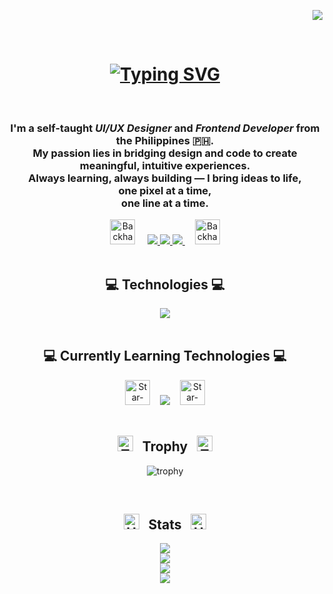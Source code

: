 <div align='right'>
  
  ![](https://komarev.com/ghpvc/?username=rutherx44&base=1000&color=84cc16&style=for-the-badge&abbreviated=true&label=PROFILE+VIEWS)
</div>

<br/>

<h1 align="center">
  <a href="https://git.io/typing-svg">
  <img src="https://readme-typing-svg.demolab.com?font=Montserrat&weight=700&size=40&duration=3500&pause=500&color=84CC16&center=true&vCenter=true&width=1200&lines=Hi+there!%F0%9F%91%8B+I'm+Ruther+Dio;I'm+a+UI+%2F+UX+Designer+and+Frontend+Developer;Nice+to+meet+you+%F0%9F%98%84" alt="Typing SVG" />
  </a>
</h1>

<br/>

<!-- <div align="center">
 
 🔭 I’m currently working on **a marketplace**
 
 🌱 I’m currently learning **Docker, Supabase, AWS**

💬 Ask me about **Node.js, React, Firebase... or anything [here](https://github.com/salesp07/salesp07/issues)**

⚡ Fun fact **Game of Thrones Night's Watch cloaks are made from Ikea rugs**

</div> -->

<div align="center">
  <h3>
    I'm a self-taught <i><strong>UI/UX Designer</strong></i> and <i><strong>Frontend Developer</strong></i> from the Philippines 🇵🇭. <br/>
    My passion lies in bridging design and code to create meaningful, intuitive experiences. <br/>
    Always learning, always building — I bring ideas to life, <br/> 
    one pixel at a time, <br/>
    one line at a time.
  </h3>
  <div align="center" gap='10px'>
    <img src="https://raw.githubusercontent.com/Tarikul-Islam-Anik/Animated-Fluent-Emojis/master/Emojis/Hand%20gestures/Backhand%20Index%20Pointing%20Right%20Medium%20Skin%20Tone.png" alt="Backhand Index Pointing Right Medium Skin Tone" width="40" height="40" /> &nbsp; &nbsp;
    <a href="mailto:ruther.diox04@gmail.com" target="_blank"><img src="https://img.shields.io/badge/Gmail-f43f5e?style=for-the-badge&logo=gmail&logoColor=white" />
    </a>
    <a href="www.linkedin.com/in/ruther-dio" target="_blank">
      <img src="https://img.shields.io/badge/LinkedIn-3b82f6?style=for-the-badge&logo=linkedin&logoColor=#06b6d4" target="_blank" />
    </a>
    <a href="https://ruther-portfolio.vercel.app/" target="_blank">
       <img src="https://img.shields.io/badge/Portfolio-84cc16?style=for-the-badge&logo=todoist&logoColor=white" target="_blank" />
    </a> &nbsp; &nbsp;
    <img src="https://raw.githubusercontent.com/Tarikul-Islam-Anik/Animated-Fluent-Emojis/master/Emojis/Hand%20gestures/Backhand%20Index%20Pointing%20Left%20Medium%20Skin%20Tone.png" alt="Backhand Index Pointing Left Medium Skin Tone" width="40" height="40" />
  </div>
</div>

<br/>
 
<h2 align="center">💻 Technologies 💻</h2>
<div align="center">
  <img src="https://go-skill-icons.vercel.app/api/icons?i=vscode,github,git,html,css,javascript,react,nextjs,nodejs,mongodb,tailwind,bootstrap,mui,bulma,chartjs,daisyui,shadcn,vercel,render,figma,ai,ps&perline=4&titles=true" />
</div>

<br/>
 
<h2 align="center">💻 Currently Learning Technologies 💻</h2>
<div align="center">
  <img src="https://raw.githubusercontent.com/Tarikul-Islam-Anik/Animated-Fluent-Emojis/master/Emojis/Smilies/Star-Struck.png" alt="Star-Struck" width="40" height="40" />&nbsp; &nbsp;
  <img src="https://skillicons.dev/icons?i=ruby,rails,postgres" />&nbsp; &nbsp;
  <img src="https://raw.githubusercontent.com/Tarikul-Islam-Anik/Animated-Fluent-Emojis/master/Emojis/Smilies/Star-Struck.png" alt="Star-Struck" width="40" height="40" />
  
</div>

<br/>

<h2 align="center">
  <img src="https://raw.githubusercontent.com/Tarikul-Islam-Anik/Animated-Fluent-Emojis/master/Emojis/Activities/Trophy.png" alt="Trophy" width="25" height="25" /> &nbsp;
  Trophy &nbsp;
  <img src="https://raw.githubusercontent.com/Tarikul-Islam-Anik/Animated-Fluent-Emojis/master/Emojis/Activities/Trophy.png" alt="Trophy" width="25" height="25" />
</h2>
<div align=center>
  
  ![trophy](https://github-profile-trophy.vercel.app/?username=rutherx44&theme=dracula&margin-w=10&no-bg=true&no-frame=true)
</div>

<br/>

<!-- <div align="center">
  <h2>🐍 My Contributions 🐍</h2>
  <img alt="snake eating my contributions" src="https://raw.githubusercontent.com/salesp07/salesp07/output/github-contribution-grid-snake.svg" />
</div> -->

<h2 align="center">
  <img src="https://raw.githubusercontent.com/Tarikul-Islam-Anik/Animated-Fluent-Emojis/master/Emojis/Travel%20and%20places/High%20Voltage.png" alt="High Voltage" width="25" height="25" /> &nbsp;
  Stats &nbsp;
  <img src="https://raw.githubusercontent.com/Tarikul-Islam-Anik/Animated-Fluent-Emojis/master/Emojis/Travel%20and%20places/High%20Voltage.png" alt="High Voltage" width="25" height="25" />
</h2>
<div align=center>
    
  ![](https://github-readme-stats.vercel.app/api?username=rutherx44&theme=merko&hide_border=true&include_all_commits=true&count_private=true&show_icons=true)<br/>
  ![](https://nirzak-streak-stats.vercel.app/?user=rutherx44&theme=merko&hide_border=true)<br/>
  ![](https://github-readme-stats.vercel.app/api/top-langs/?username=rutherx44&theme=merko&hide_border=true&include_all_commits=true&count_private=true&layout=compact)<br/>
  ![](https://github-contributor-stats.vercel.app/api?username=rutherx44&limit=5&theme=merko&combine_all_yearly_contributions=true&hide_border=true)
</div>


